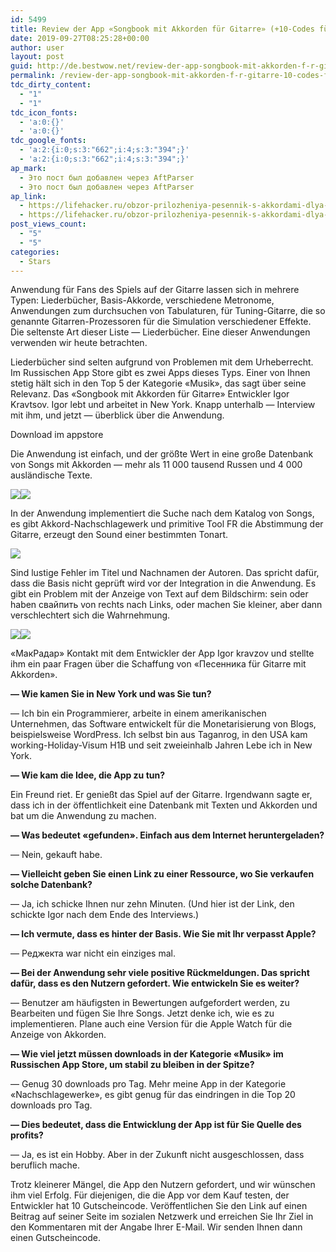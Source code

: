 ```yaml
---
id: 5499
title: Review der App «Songbook mit Akkorden für Gitarre» (+10-Codes für die Leser)
date: 2019-09-27T08:25:28+00:00
author: user
layout: post
guid: http://de.bestwow.net/review-der-app-songbook-mit-akkorden-f-r-gitarre-10-codes-f-r-die-leser/
permalink: /review-der-app-songbook-mit-akkorden-f-r-gitarre-10-codes-f-r-die-leser/
tdc_dirty_content:
  - "1"
  - "1"
tdc_icon_fonts:
  - 'a:0:{}'
  - 'a:0:{}'
tdc_google_fonts:
  - 'a:2:{i:0;s:3:"662";i:4;s:3:"394";}'
  - 'a:2:{i:0;s:3:"662";i:4;s:3:"394";}'
ap_mark:
  - Это пост был добавлен через AftParser
  - Это пост был добавлен через AftParser
ap_link:
  - https://lifehacker.ru/obzor-prilozheniya-pesennik-s-akkordami-dlya-gitary-10-kodov-dlya-chitatelej/
  - https://lifehacker.ru/obzor-prilozheniya-pesennik-s-akkordami-dlya-gitary-10-kodov-dlya-chitatelej/
post_views_count:
  - "5"
  - "5"
categories:
  - Stars
---
```

Anwendung für Fans des Spiels auf der Gitarre lassen sich in mehrere Typen: Liederbücher, Basis-Akkorde, verschiedene Metronome, Anwendungen zum durchsuchen von Tabulaturen, für Tuning-Gitarre, die so genannte Gitarren-Prozessoren für die Simulation verschiedener Effekte. Die seltenste Art dieser Liste — Liederbücher. Eine dieser Anwendungen verwenden wir heute betrachten.  


Liederbücher sind selten aufgrund von Problemen mit dem Urheberrecht. Im Russischen App Store gibt es zwei Apps dieses Typs. Einer von Ihnen stetig hält sich in den Top 5 der Kategorie «Musik», das sagt über seine Relevanz. Das «Songbook mit Akkorden für Gitarre» Entwickler Igor Kravtsov. Igor lebt und arbeitet in New York. Knapp unterhalb — Interview mit ihm, und jetzt — überblick über die Anwendung.  


<div>
  Download im appstore
</div>

Die Anwendung ist einfach, und der größte Wert in eine große Datenbank von Songs mit Akkorden — mehr als 11 000 tausend Russen und 4 000 ausländische Texte.

![](http://de.bestwow.net/wp-content/uploads/2019/09/obzor-prilozheniya-pesennik-s-akkordami-dlya-gitary-10-kodov-dlya-chitateley-1.png)![](http://de.bestwow.net/wp-content/uploads/2019/09/obzor-prilozheniya-pesennik-s-akkordami-dlya-gitary-10-kodov-dlya-chitateley-2.png) 

In der Anwendung implementiert die Suche nach dem Katalog von Songs, es gibt Akkord-Nachschlagewerk und primitive Tool FR die Abstimmung der Gitarre, erzeugt den Sound einer bestimmten Tonart.

![](http://de.bestwow.net/wp-content/uploads/2019/09/obzor-prilozheniya-pesennik-s-akkordami-dlya-gitary-10-kodov-dlya-chitateley-3.png) 

Sind lustige Fehler im Titel und Nachnamen der Autoren. Das spricht dafür, dass die Basis nicht geprüft wird vor der Integration in die Anwendung. Es gibt ein Problem mit der Anzeige von Text auf dem Bildschirm: sein oder haben свайпить von rechts nach Links, oder machen Sie kleiner, aber dann verschlechtert sich die Wahrnehmung.

![](http://de.bestwow.net/wp-content/uploads/2019/09/obzor-prilozheniya-pesennik-s-akkordami-dlya-gitary-10-kodov-dlya-chitateley-4.png)![](http://de.bestwow.net/wp-content/uploads/2019/09/obzor-prilozheniya-pesennik-s-akkordami-dlya-gitary-10-kodov-dlya-chitateley-5.png) 

«МакРадар» Kontakt mit dem Entwickler der App Igor kravzov und stellte ihm ein paar Fragen über die Schaffung von «Песенника für Gitarre mit Akkorden».

**— Wie kamen Sie in New York und was Sie tun?**

— Ich bin ein Programmierer, arbeite in einem amerikanischen Unternehmen, das Software entwickelt für die Monetarisierung von Blogs, beispielsweise WordPress. Ich selbst bin aus Taganrog, in den USA kam working-Holiday-Visum H1B und seit zweieinhalb Jahren Lebe ich in New York.

**— Wie kam die Idee, die App zu tun?**

Ein Freund riet. Er genießt das Spiel auf der Gitarre. Irgendwann sagte er, dass ich in der öffentlichkeit eine Datenbank mit Texten und Akkorden und bat um die Anwendung zu machen.

**— Was bedeutet «gefunden». Einfach aus dem Internet heruntergeladen?**

— Nein, gekauft habe.

**— Vielleicht geben Sie einen Link zu einer Ressource, wo Sie verkaufen solche Datenbank?**

— Ja, ich schicke Ihnen nur zehn Minuten. (Und hier ist der Link, den schickte Igor nach dem Ende des Interviews.)

**— Ich vermute, dass es hinter der Basis. Wie Sie mit Ihr verpasst Apple?**

— Реджекта war nicht ein einziges mal.

**— Bei der Anwendung sehr viele positive Rückmeldungen. Das spricht dafür, dass es den Nutzern gefordert. Wie entwickeln Sie es weiter?**

— Benutzer am häufigsten in Bewertungen aufgefordert werden, zu Bearbeiten und fügen Sie Ihre Songs. Jetzt denke ich, wie es zu implementieren. Plane auch eine Version für die Apple Watch für die Anzeige von Akkorden.

**— Wie viel jetzt müssen downloads in der Kategorie «Musik» im Russischen App Store, um stabil zu bleiben in der Spitze?**

— Genug 30 downloads pro Tag. Mehr meine App in der Kategorie «Nachschlagewerke», es gibt genug für das eindringen in die Top 20 downloads pro Tag.

**— Dies bedeutet, dass die Entwicklung der App ist für Sie Quelle des profits?**

— Ja, es ist ein Hobby. Aber in der Zukunft nicht ausgeschlossen, dass beruflich mache.

Trotz kleinerer Mängel, die App den Nutzern gefordert, und wir wünschen ihm viel Erfolg. Für diejenigen, die die App vor dem Kauf testen, der Entwickler hat 10 Gutscheincode. Veröffentlichen Sie den Link auf einen Beitrag auf seiner Seite im sozialen Netzwerk und erreichen Sie Ihr Ziel in den Kommentaren mit der Angabe Ihrer E-Mail. Wir senden Ihnen dann einen Gutscheincode.